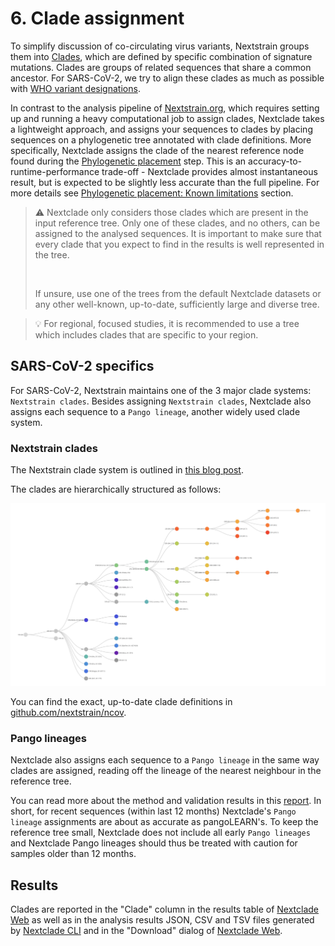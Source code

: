 # 6. Clade assignment

To simplify discussion of co-circulating virus variants, Nextstrain groups them into [Clades](../terminology.html#clade), which are defined by specific combination of signature mutations. Clades are groups of related sequences that share a common ancestor. For SARS-CoV-2, we try to align these clades as much as possible with [WHO variant designations](https://www.who.int/en/activities/tracking-SARS-CoV-2-variants/).

In contrast to the analysis pipeline of [Nextstrain.org](https://nextstrain.org), which requires setting up and running a heavy computational job to assign clades, Nextclade takes a lightweight approach, and assigns your sequences to clades by placing sequences on a phylogenetic tree annotated with clade definitions. More specifically, Nextclade assigns the clade of the nearest reference node found during the [Phylogenetic placement](05-phylogenetic-placement) step. This is an accuracy-to-runtime-performance trade-off - Nextclade provides almost instantaneous result, but is expected to be slightly less accurate than the full pipeline. For more details see [Phylogenetic placement: Known limitations](05-phylogenetic-placement.html#known-limitations) section.


> ⚠️ Nextclade only considers those clades which are present in the input reference tree. Only one of these clades, and no others, can be assigned to the analysed sequences. It is important to make sure that every clade that you expect to find in the results is well represented in the tree.
>
> <br/>
>
> If unsure, use one of the trees from the default Nextclade datasets or any other well-known, up-to-date, sufficiently large and diverse tree.

> 💡 For regional, focused studies, it is recommended to use a tree which includes clades that are specific to your region.

## SARS-CoV-2 specifics

For SARS-CoV-2, Nextstrain maintains one of the 3 major clade systems: `Nextstrain clades`.
Besides assigning `Nextstrain clades`, Nextclade also assigns each sequence to a `Pango lineage`, another widely used clade system.

### Nextstrain clades

The Nextstrain clade system is outlined in [this blog post](https://nextstrain.org/blog/2021-01-06-updated-SARS-CoV-2-clade-naming).

The clades are hierarchically structured as follows:

![Clade hierarchy](https://raw.githubusercontent.com/nextstrain/ncov-clades-schema/master/clades.svg)

You can find the exact, up-to-date clade definitions in [github.com/nextstrain/ncov](https://github.com/nextstrain/ncov/blob/master/defaults/clades.tsv).

### Pango lineages

Nextclade also assigns each sequence to a `Pango lineage` in the same way clades are assigned, reading off the lineage of the nearest neighbour in the reference tree.

You can read more about the method and validation results in this [report](nextclade-pango.md).
In short, for recent sequences (within last 12 months) Nextclade's `Pango lineage` assignments are about as accurate as pangoLEARN's.
To keep the reference tree small, Nextclade does not include all early `Pango lineages` and Nextclade Pango lineages should thus be treated with caution for samples older than 12 months.

## Results

Clades are reported in the "Clade" column in the results table of [Nextclade Web](../nextclade-web) as well as in the analysis results JSON, CSV and TSV files generated by [Nextclade CLI](../nextclade-cli) and in the "Download" dialog of [Nextclade Web](../nextclade-web).

